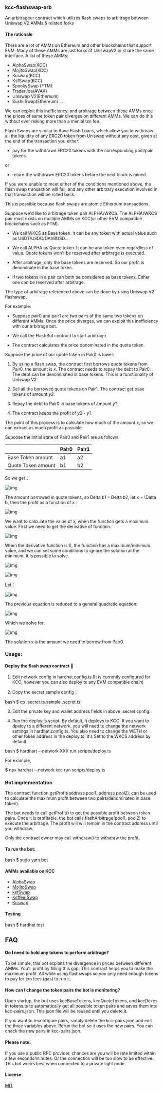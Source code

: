 ### kcc-flashswap-arb

An arbitrageur contract which utilizes flash swaps to arbitrage between Uniswap V2 AMMs & related forks

#### The rationale

There are a lot of AMMs on Ethereum and other blockchains that support EVM. Many of these AMMs are just forks of UniswapV2 or share the same interface. A list of these AMMs:

- AlphaSwap(KCC)
- MojitoSwap(KCC)
- Kuswap(KCC)
- KsfSwap(KCC)
- SpookySwap (FTM)
- TraderJoe(AVAX)
- Uniswap V2(Ethereum)
- Sushi Swap(Ethereum)
...

We can exploit this inefficiency, and arbitrage between these AMMs once the prices of same token pair diverges on different AMMs. We can do this without ever risking more than a menial txn fee. 

Flash Swaps are similar to Aave Flash Loans, which allow you to withdraw all the liquidity of any ERC20 token from Uniswap without any cost, given at the end of the transaction you either:

- pay for the withdrawn ERC20 tokens 
with the corresponding pool/pair tokens.

or 


- return the withdrawn ERC20 tokens before the next block is mined. 

If you were unable to meet either of the conditions mentioned above, the flash swap transaction will fail, and any other arbitrary execution involved in that transaction will be rolled back.

This is possible because flash swaps are atomic Ethereum transactions.

Suppose we'd like to arbitrage token pair ALPHA/WKCS. The ALPHA/WKCS pair must exists on multiple AMMs on KCC(or other EVM compatible blockchains such as FTM).

- We call WKCS as Base token. It can be any token with actual value such as USDT/USDC/DAI/BUSD...

- We call ALPHA as Quote token. It can be any token even regardless of value. Quote tokens won't be reserved after arbitrage is executed.

- After arbitrage, only the base tokens are reserved. So our profit is denominate in the base token.

- If two tokens in a pair can both be considered as base tokens. Either one can be reserved after arbitrage.

The type of arbitrage referenced above can be done by using Uniswap V2 flashswap.

For example:

- Suppose pair0 and pair1 are two pairs of the same two tokens on different AMMs. Once the price diverges, we can exploit this inefficiency with our arbitrage bot.

- We call the FlashBot contract to start arbitrage

- The contract calculates the price denominated in the quote token.

Suppose the price of our quote token in Pair0 is lower:

1. By using a flash swap, the contract first borrows quote tokens from Pair0, the amount is *x*. The contract needs to repay the debt to Pair0. The debt can be denominated in base tokens. This is a functionality of Uniswap V2.

2. Sell all the borrowed quote tokens on Pair1. The contract get base tokens of amount *y2*.

3. Repay the debt to Pair0 in base tokens of amount *y1*.

4. The contract keeps the profit of *y2* - *y1*.

The point of this process is to calculate how much of the amount *x*, so we can extract as much profit as possible.

Supoose the initial state of Pair0 and Pair1 are as follows:

| | Pair0 | Pair1 |
| :------------------| :---- | :---- |
| Base Token amount | a1 | a2 |
| Quote Token amount | b1 | b2 |

So we get：

![img](https://i.ibb.co/y0FcRxf/A806-DABD-7-A56-4879-8074-D700-A010-A32-F.png)

The amount borrowed in quote tokens, so Delta b1 = Delta b2, let x = \Delta b, then the profit as a function of x :

![img](https://i.ibb.co/tHPkPHT/4-A5-FE15-F-12-FB-43-A8-B806-8-ABDE3-EA15-A8.png)


We want to calculate the value of x, when the function gets a maximum value. First we need to get the derivative of function:

![img](https://i.ibb.co/v1F3DCT/E9-A77-C78-EBE1-47-B9-9-A22-A1-FB4082-F12-B.png)

When the derivative function is 0, the function has a maximum/minimum value, and we can set some conditions to ignore the solution at the minimum. It is possible to solve.

![img](https://i.ibb.co/PMcnBd5/ABDF7-D84-E0-D0-421-B-8-ED7-16180-E637673.png )

![img](https://i.ibb.co/hMTcSyz/DD6-CC8-EB-9013-4639-A676-A675-BCD2628-E.png)

Let：

![img](https://i.ibb.co/njVdNqS/04-E07391-C4-CF-4-EBF-8-FC5-4-FC7388-F2467.png )

The previous equation is reduced to a general quadratic equation:

![img](https://i.ibb.co/vBFxPy5/F1-BF9231-D0-A1-47-D8-89-BC-2863-AB1-C4691.png)

Which we solve for:

![img](https://i.ibb.co/CBskKY2/525-B4-D01-9-E1-B-4-B15-BF2-A-13-FDBEB6-A299.png)

The solution x is the amount we need to borrow from Pair0.

### Usage:

#### Deploy the flash swap contract 📄 

1. Edit network config in hardhat.config.ts.(It is currently configured for KCC, however you can also deploy to any EVM compatible chain)

2. Copy the secret sample config：

bash
$ cp .secret.ts.sample .secret.ts


3. Edit the private key and wallet address fields in above .secret config.


4. Run the deploy.js script. By default, it deploys to KCC. If you want to dpeloy to a different network, you will need to change the network settings in hardhat.config.ts. You also need to change the WETH or other token address in the deploy.ts, it's Set to the WKCS address by default.


bash
$ hardhart --network XXX run scripts/deploy.ts


For example,

$ npx hardhat --network kcc run scripts/deploy.ts


### Bot implementation

The contract function getProfit(address pool1, address pool2), can be used to calculate the maximum profit between two pairs(denominated in base token).

The bot needs to call getProfit() to get the possible profit between token pairs. Once it is profitable, the bot calls flashArbitrage(pool1, pool2) to execute the arbitrage. The profit will will remain in the contract address until you withdraw.

Only the contract owner may call withdraw() to withdraw the profit.

#### To run the bot:

bash
$ sudo yarn bot


#### AMMs available on KCC

- [AlphaSwap](https://swap.alphadao.money)
- [MojitoSwap](https://mojitoswap.finance)
- [ksfSwap](https://ksfswap.finance)
- [Koffee Swap](https://koffeeswap.finance)
- [Kuswap](https://kuswap.finance)

#### Testing

bash
$ hardhat test


## FAQ

#### Do I need to hold any tokens to perform arbitrage?

To be simple, this bot exploits the divergence in prices between different AMMs. You'll profit by filling this gap. This contract helps you to make the maximum profit. All while using flashswaps so you only need enough tokens to pay for txn fees (gas) to run it.


#### How can I change the token pairs the bot is monitoring?

Upon startup, the bot uses kccBaseTokens, kccQuoteTokens, and kccDexes in tokens.ts to automatically get all possible token pairs and saves them into kcc-pairs.json. This json file will be reused until you delete it.

If you want to reconfigure pairs, simply delete the kcc-pairs.json and edit the three variables above. Rerun the bot so it uses the new pairs. You can check the new pairs in kcc-pairs.json.

#### Please note: 

If you use a public RPC provider, chances are you will be rate limited within a few seconds/minutes. Or the connection will be too slow to be effective. This bot works best when connected to a private light node. 

#### License
[MIT](https://choosealicense.com/licenses/mit/)
